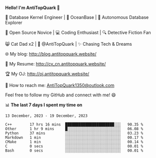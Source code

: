 
**Hello! I'm AntiTopQuark 👋**

🔧 Database Kernel Engineer | 🌊 OceanBase | 🤖 Autonomous Database Explorer

🌱 Open Source Novice | 💻 Coding Enthusiast | 🔍 Detective Fiction Fan

😸 Cat Dad x2 | 🎉 @AntiTopQuark | ✨ Chasing Tech & Dreams

🌐 My blog: http://blog.antitopquark.website/

📄 My Resume: http://cv_cn.antitopquark.website/

🏆 My OJ: http://oj.antitopquark.website/

📧 How to reach me: AntiTopQuark1350@outlook.com

Feel free to follow my GitHub and connect with me! 😄

📊 **The last 7 days I spent my time on** 

<!--START_SECTION:waka-->
```text
13 December, 2023 - 19 December, 2023

C++        17 hrs 16 mins  ██████████████████████░░░   90.35 % 
Other      1 hr 9 mins     █░░░░░░░░░░░░░░░░░░░░░░░░   06.08 % 
Python     37 mins         ░░░░░░░░░░░░░░░░░░░░░░░░░   03.23 % 
Markdown   1 min           ░░░░░░░░░░░░░░░░░░░░░░░░░   00.17 % 
CMake      1 min           ░░░░░░░░░░░░░░░░░░░░░░░░░   00.14 % 
C          0 secs          ░░░░░░░░░░░░░░░░░░░░░░░░░   00.01 % 
Bash       0 secs          ░░░░░░░░░░░░░░░░░░░░░░░░░   00.01 %
```
<!--END_SECTION:waka-->


